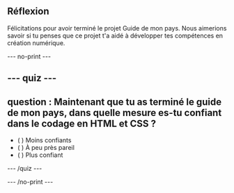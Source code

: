 ## Réflexion

Félicitations pour avoir terminé le projet Guide de mon pays. Nous aimerions savoir si tu penses que ce projet t'a aidé à développer tes compétences en création numérique.

\--- no-print \---

## \--- quiz \---

## question : Maintenant que tu as terminé le guide de mon pays, dans quelle mesure es-tu confiant dans le codage en HTML et CSS ?

- ( ) Moins confiants
- ( ) À peu près pareil
- ( ) Plus confiant

\--- /quiz \---

\--- /no-print \---